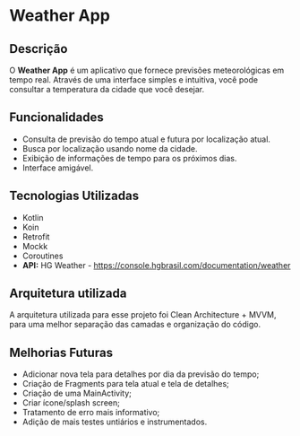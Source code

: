 # Weather App

## Descrição

O **Weather App** é um aplicativo que fornece previsões meteorológicas em tempo real. Através de uma interface simples e intuitiva, você pode consultar a temperatura da cidade que você desejar.

## Funcionalidades

- Consulta de previsão do tempo atual e futura por localização atual.
- Busca por localização usando nome da cidade.
- Exibição de informações de tempo para os próximos dias.
- Interface amigável.

## Tecnologias Utilizadas

- Kotlin
- Koin
- Retrofit
- Mockk
- Coroutines
- **API:** HG Weather - https://console.hgbrasil.com/documentation/weather

## Arquitetura utilizada

A arquitetura utilizada para esse projeto foi Clean Architecture + MVVM, para uma melhor separação das camadas e organização do código.

## Melhorias Futuras

- Adicionar nova tela para detalhes por dia da previsão do tempo;
- Criação de Fragments para tela atual e tela de detalhes;
- Criação de uma MainActivity;
- Criar ícone/splash screen;
- Tratamento de erro mais informativo;
- Adição de mais testes untiários e instrumentados.
